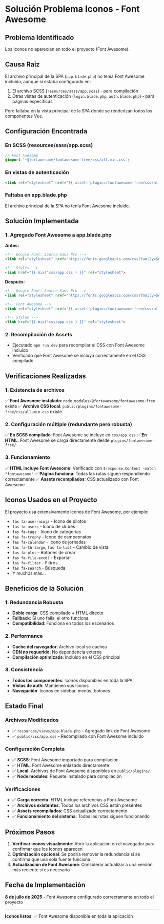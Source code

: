 # Solución Problema Iconos - Font Awesome

## Problema Identificado
Los iconos no aparecían en todo el proyecto (Font Awesome).

## Causa Raíz
El archivo principal de la SPA (`app.blade.php`) no tenía Font Awesome incluido, aunque sí estaba configurado en:
1. El archivo SCSS (`resources/sass/app.scss`) - para compilación
2. Otras vistas de autenticación (`login.blade.php`, `auth.blade.php`) - para páginas específicas

Pero faltaba en la vista principal de la SPA donde se renderizan todos los componentes Vue.

## Configuración Encontrada

### En SCSS (resources/sass/app.scss)
```scss
// Font Awesome
@import '~@fortawesome/fontawesome-free/css/all.min.css';
```

### En vistas de autenticación
```html
<link rel="stylesheet" href="{{ asset('plugins/fontawesome-free/css/all.min.css') }}">
```

### Faltaba en app.blade.php
El archivo principal de la SPA no tenía Font Awesome incluido.

## Solución Implementada

### 1. Agregado Font Awesome a app.blade.php

**Antes:**
```html
<!-- Google Font: Source Sans Pro -->
<link rel="stylesheet" href="https://fonts.googleapis.com/css?family=Source+Sans+Pro:300,400,400i,700&display=fallback">

<!-- Styles -->
<link href="{{ mix('css/app.css') }}" rel="stylesheet">
```

**Después:**
```html
<!-- Google Font: Source Sans Pro -->
<link rel="stylesheet" href="https://fonts.googleapis.com/css?family=Source+Sans+Pro:300,400,400i,700&display=fallback">

<!-- Font Awesome -->
<link rel="stylesheet" href="{{ asset('plugins/fontawesome-free/css/all.min.css') }}">

<!-- Styles -->
<link href="{{ mix('css/app.css') }}" rel="stylesheet">
```

### 2. Recompilación de Assets
- Ejecutado `npm run dev` para recompilar el CSS con Font Awesome incluido
- Verificado que Font Awesome se incluya correctamente en el CSS compilado

## Verificaciones Realizadas

### 1. Existencia de archivos
✅ **Font Awesome instalado**: `node_modules/@fortawesome/fontawesome-free` existe
✅ **Archivo CSS local**: `public/plugins/fontawesome-free/css/all.min.css` existe

### 2. Configuración múltiple (redundante pero robusta)
✅ **En SCSS compilado**: Font Awesome se incluye en `css/app.css`
✅ **En HTML**: Font Awesome se carga directamente desde `plugins/fontawesome-free/`

### 3. Funcionamiento
✅ **HTML incluye Font Awesome**: Verificado con `$response.Content -match "fontawesome"`
✅ **Página funciona**: Todas las rutas siguen respondiendo correctamente
✅ **Assets recompilados**: CSS actualizado con Font Awesome

## Iconos Usados en el Proyecto

El proyecto usa extensivamente iconos de Font Awesome, por ejemplo:
- `fas fa-user-ninja` - Icono de pilotos
- `fas fa-users` - Icono de clubes  
- `fas fa-tags` - Icono de categorías
- `fas fa-trophy` - Icono de campeonatos
- `fas fa-calendar` - Icono de jornadas
- `fas fa-th-large`, `fas fa-list` - Cambio de vista
- `fas fa-plus` - Botones de crear
- `fas fa-file-excel` - Exportar
- `fas fa-filter` - Filtros
- `fas fa-search` - Búsqueda
- Y muchos más...

## Beneficios de la Solución

### 1. Redundancia Robusta
- **Doble carga**: CSS compilado + HTML directo
- **Fallback**: Si uno falla, el otro funciona
- **Compatibilidad**: Funciona en todos los escenarios

### 2. Performance
- **Cache del navegador**: Archivo local se cachea
- **CDN no requerido**: No dependencia externa
- **Compilación optimizada**: Incluido en el CSS principal

### 3. Consistencia
- **Todos los componentes**: Iconos disponibles en toda la SPA
- **Vistas de auth**: Mantienen sus iconos
- **Navegación**: Iconos en sidebar, menús, botones

## Estado Final

### Archivos Modificados
- ✅ `resources/views/app.blade.php` - Agregado link de Font Awesome
- ✅ `public/css/app.css` - Recompilado con Font Awesome incluido

### Configuración Completa
- ✅ **SCSS**: Font Awesome importado para compilación
- ✅ **HTML**: Font Awesome enlazado directamente  
- ✅ **Local**: Archivos de Font Awesome disponibles en `public/plugins/`
- ✅ **Node modules**: Paquete instalado para compilación

### Verificaciones
- ✅ **Carga correcta**: HTML incluye referencias a Font Awesome
- ✅ **Archivos existentes**: Todos los archivos CSS están presentes
- ✅ **Assets recompilados**: CSS actualizado correctamente
- ✅ **Funcionamiento del sistema**: Todas las rutas siguen funcionando

## Próximos Pasos

1. **Verificar iconos visualmente**: Abrir la aplicación en el navegador para confirmar que los iconos aparecen
2. **Optimización opcional**: Se podría remover la redundancia si se confirma que una sola fuente funciona
3. **Actualización de Font Awesome**: Considerar actualizar a una versión más reciente si es necesario

## Fecha de Implementación
**8 de julio de 2025** - Font Awesome configurado correctamente en todo el proyecto

---

**Iconos listos**: ✅ Font Awesome disponible en toda la aplicación
